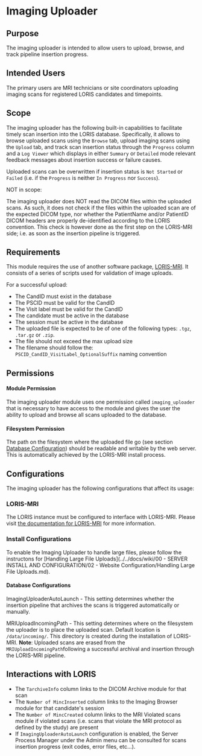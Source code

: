 # Imaging Uploader

## Purpose

The imaging uploader is intended to allow users to upload, browse, and track 
pipeline insertion progress.


## Intended Users

The primary users are MRI technicians or site coordinators uploading imaging 
scans for registered LORIS candidates and timepoints.

## Scope

The imaging uploader has the following built-in capabilities to facilitate 
timely scan insertion into the LORIS database. Specifically, it allows to browse
uploaded scans using the `Browse` tab, upload imaging scans using the `Upload` 
tab, and track scan insertion status through the `Progress` column and a 
`Log Viewer` which displays in either `Summary` or `Detailed` mode relevant 
feedback messages about insertion success or failure causes.

Uploaded scans can be overwritten if insertion status is `Not Started` or 
`Failed` (i.e. if the `Progress` is neither `In Progress` nor `Success`). 


NOT in scope:

The imaging uploader does NOT read the DICOM files within the uploaded scans. 
As such, it does not check if the files within the uploaded scan are of the 
expected DICOM type, nor whether the  PatientName and/or PatientID DICOM headers 
are properly de-identified according to the LORIS convention. This check is 
however done as the first step on the LORIS-MRI side; i.e. as soon as the 
insertion pipeline is triggered.

## Requirements

This module requires the use of another software package, [LORIS-MRI](https://github.com/aces/Loris-MRI). It consists of a series of scripts used for validation of image uploads.

For a successful upload:
- The CandID must exist in the database
- The PSCID must be valid for the CandID
- The Visit label must be valid for the CandID
- The candidate must be active in the database
- The session must be active in the database
- The uploaded file is expected to be of one of the following types: 
`.tgz`, `.tar.gz` or `.zip`.
- The file should not exceed the max upload size
- The filename should follow the:
`PSCID_CandID_VisitLabel_OptionalSuffix` naming convention

## Permissions

#### Module Permission

The imaging uploader module uses one permission called `imaging_uploader` that 
is necessary to have access to the module and gives the user the ability to 
upload and browse all scans uploaded to the database.

#### Filesystem Permission

The path on the filesystem where the uploaded file go 
(see section [Database Configuration](#database_config_link)) should be 
readable and writable by the web server. This is automatically achieved by the 
LORIS-MRI install process.


## Configurations

The imaging uploader has the following configurations that affect its usage:

### LORIS-MRI

The LORIS instance must be configured to interface with LORIS-MRI. Please visit
[the documentation for LORIS-MRI](https://github.com/aces/Loris-MRI#installation) 
for more information.

### Install Configurations

To enable the Imaging Uploader to handle large files, please follow the
instructons for [Handling Large File Uploads](../../docs/wiki/00 - SERVER INSTALL AND CONFIGURATION/02 - Website Configuration/Handling Large File Uploads.md).

#### <a name="database_config_link"></a> Database Configurations

ImagingUploaderAutoLaunch - This setting determines whether the insertion 
        pipeline that archives the scans is triggered automatically or manually.

MRIUploadIncomingPath - This setting determines where on the filesystem the 
        uploader is to place the uploaded scan. Default location is 
        `/data/incoming/`. This directory is created during the installation of 
        LORIS-MRI. 
        **Note**: Uploaded scans are erased from the 
        `MRIUploadIncomingPath`following a successful archival and insertion 
        through the LORIS-MRI pipeline. 


## Interactions with LORIS

- The `TarchiveInfo` column links to the DICOM Archive module for that scan
- The `Number of MincInserted` column links to the Imaging Browser module for 
that candidate's session 
- The `Number of MincCreated` column links to the MRI Violated scans module if
violated scans (i.e. scans that violate the MRI protocol as defined by the 
study) are present
- If `ImagingUploaderAutoLaunch` configuration is enabled, the Server Process
Manager under the Admin menu can be consulted for scans insertion progress 
(exit codes, error files, etc...). 

